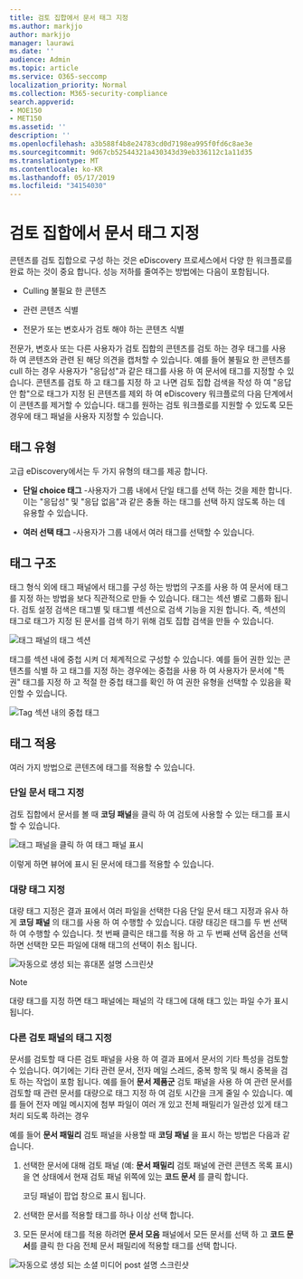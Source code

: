 ```yaml
---
title: 검토 집합에서 문서 태그 지정
ms.author: markjjo
author: markjjo
manager: laurawi
ms.date: ''
audience: Admin
ms.topic: article
ms.service: O365-seccomp
localization_priority: Normal
ms.collection: M365-security-compliance
search.appverid:
- MOE150
- MET150
ms.assetid: ''
description: ''
ms.openlocfilehash: a3b588f4b8e24783cd0d7198ea995f0fd6c8ae3e
ms.sourcegitcommit: 9d67cb52544321a430343d39eb336112c1a11d35
ms.translationtype: MT
ms.contentlocale: ko-KR
ms.lasthandoff: 05/17/2019
ms.locfileid: "34154030"
---
```

# <a name="tag-documents-in-a-review-set"></a>검토 집합에서 문서 태그 지정

콘텐츠를 검토 집합으로 구성 하는 것은 eDiscovery 프로세스에서 다양 한 워크플로를 완료 하는 것이 중요 합니다. 성능 저하를 줄여주는 방법에는 다음이 포함됩니다.

-  Culling 불필요 한 콘텐츠

- 관련 콘텐츠 식별
 
-  전문가 또는 변호사가 검토 해야 하는 콘텐츠 식별

전문가, 변호사 또는 다른 사용자가 검토 집합의 콘텐츠를 검토 하는 경우 태그를 사용 하 여 콘텐츠와 관련 된 해당 의견을 캡처할 수 있습니다. 예를 들어 불필요 한 콘텐츠를 cull 하는 경우 사용자가 "응답성"과 같은 태그를 사용 하 여 문서에 태그를 지정할 수 있습니다. 콘텐츠를 검토 하 고 태그를 지정 하 고 나면 검토 집합 검색을 작성 하 여 "응답 안 함"으로 태그가 지정 된 콘텐츠를 제외 하 여 eDiscovery 워크플로의 다음 단계에서이 콘텐츠를 제거할 수 있습니다. 태그를 원하는 검토 워크플로를 지원할 수 있도록 모든 경우에 태그 패널을 사용자 지정할 수 있습니다.

## <a name="tag-types"></a>태그 유형

고급 eDiscovery에서는 두 가지 유형의 태그를 제공 합니다.

- **단일 choice 태그** -사용자가 그룹 내에서 단일 태그를 선택 하는 것을 제한 합니다. 이는 "응답성" 및 "응답 없음"과 같은 충돌 하는 태그를 선택 하지 않도록 하는 데 유용할 수 있습니다. 

- **여러 선택 태그** -사용자가 그룹 내에서 여러 태그를 선택할 수 있습니다.

## <a name="tag-structure"></a>태그 구조

태그 형식 외에 태그 패널에서 태그를 구성 하는 방법의 구조를 사용 하 여 문서에 태그를 지정 하는 방법을 보다 직관적으로 만들 수 있습니다. 태그는 섹션 별로 그룹화 됩니다. 검토 설정 검색은 태그별 및 태그별 섹션으로 검색 기능을 지원 합니다. 즉, 섹션의 태그로 태그가 지정 된 문서를 검색 하기 위해 검토 집합 검색을 만들 수 있습니다.

![태그 패널의 태그 섹션](../media/Tagtypes.png)

태그를 섹션 내에 중첩 시켜 더 체계적으로 구성할 수 있습니다. 예를 들어 권한 있는 콘텐츠를 식별 하 고 태그를 지정 하는 경우에는 중첩을 사용 하 여 사용자가 문서에 "특권" 태그를 지정 하 고 적절 한 중첩 태그를 확인 하 여 권한 유형을 선택할 수 있음을 확인할 수 있습니다.

![Tag 섹션 내의 중첩 태그](../media/Nestingtags.png)

## <a name="applying-tags"></a>태그 적용

여러 가지 방법으로 콘텐츠에 태그를 적용할 수 있습니다.

### <a name="tagging-a-single-document"></a>단일 문서 태그 지정

검토 집합에서 문서를 볼 때 **코딩 패널**을 클릭 하 여 검토에 사용할 수 있는 태그를 표시할 수 있습니다.

![태그 패널을 클릭 하 여 태그 패널 표시](../media/Singledoctag.png)

이렇게 하면 뷰어에 표시 된 문서에 태그를 적용할 수 있습니다.

### <a name="bulk-tagging"></a>대량 태그 지정

대량 태그 지정은 결과 표에서 여러 파일을 선택한 다음 단일 문서 태그 지정과 유사 하 게 **코딩 패널** 의 태그를 사용 하 여 수행할 수 있습니다. 대량 태깅은 태그를 두 번 선택 하 여 수행할 수 있습니다. 첫 번째 클릭은 태그를 적용 하 고 두 번째 선택 옵션을 선택 하면 선택한 모든 파일에 대해 태그의 선택이 취소 됩니다.

![자동으로 생성 되는 휴대폰 설명 스크린샷](../media/Bulktag.png)

> [!NOTE]
> 대량 태그를 지정 하면 태그 패널에는 패널의 각 태그에 대해 태그 있는 파일 수가 표시 됩니다.

### <a name="tagging-in-other-review-panels"></a>다른 검토 패널의 태그 지정

문서를 검토할 때 다른 검토 패널을 사용 하 여 결과 표에서 문서의 기타 특성을 검토할 수 있습니다. 여기에는 기타 관련 문서, 전자 메일 스레드, 중복 항목 및 해시 중복을 검토 하는 작업이 포함 됩니다. 예를 들어 **문서 제품군** 검토 패널을 사용 하 여 관련 문서를 검토할 때 관련 문서를 대량으로 태그 지정 하 여 검토 시간을 크게 줄일 수 있습니다. 예를 들어 전자 메일 메시지에 첨부 파일이 여러 개 있고 전체 패밀리가 일관성 있게 태그 처리 되도록 하려는 경우

예를 들어 **문서 패밀리** 검토 패널을 사용할 때 **코딩 패널** 을 표시 하는 방법은 다음과 같습니다.

1. 선택한 문서에 대해 검토 패널 (예: **문서 패밀리** 검토 패널에 관련 콘텐츠 목록 표시)을 연 상태에서 현재 검토 패널 위쪽에 있는 **코드 문서** 를 클릭 합니다.

   코딩 패널이 팝업 창으로 표시 됩니다.

2. 선택한 문서를 적용할 태그를 하나 이상 선택 합니다. 

3. 모든 문서에 태그를 적용 하려면 **문서 모음** 패널에서 모든 문서를 선택 하 고 **코드 문서**를 클릭 한 다음 전체 문서 패밀리에 적용할 태그를 선택 합니다.

![자동으로 생성 되는 소셜 미디어 post 설명 스크린샷](../media/Relatedtag.png)
